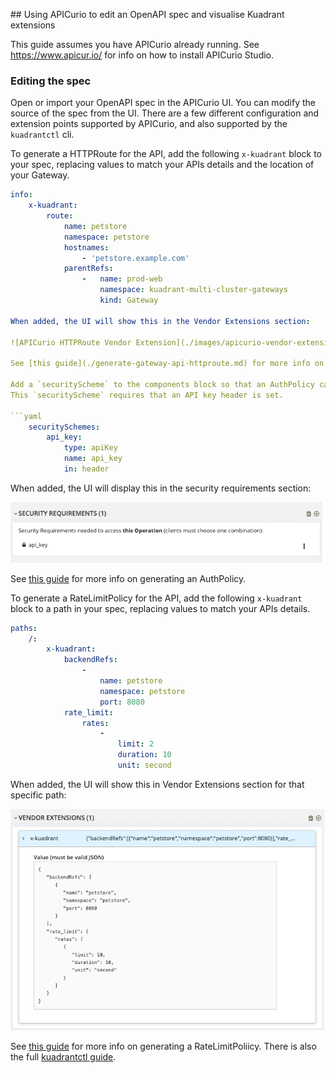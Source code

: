 ## Using APICurio to edit an OpenAPI spec and visualise Kuadrant extensions

This guide assumes you have APICurio already running.
See https://www.apicur.io/ for info on how to install APICurio Studio.

### Editing the spec

Open or import your OpenAPI spec in the APICurio UI.
You can modify the source of the spec from the UI.
There are a few different configuration and extension points supported by APICurio, and also supported by the `kuadrantctl` cli.

To generate a HTTPRoute for the API, add the following `x-kuadrant` block to your spec, replacing values to match your APIs details and the location of your Gateway.

```yaml
info:
    x-kuadrant:
        route:
            name: petstore
            namespace: petstore
            hostnames:
                - 'petstore.example.com'
            parentRefs:
                -   name: prod-web
                    namespace: kuadrant-multi-cluster-gateways
                    kind: Gateway

When added, the UI will show this in the Vendor Extensions section:

![APICurio HTTPRoute Vendor Extension](./images/apicurio-vendor-extension-backend.png)

See [this guide](./generate-gateway-api-httproute.md) for more info on generating a HTTPRoute.

Add a `securityScheme` to the components block so that an AuthPolicy can be generated.
This `securityScheme` requires that an API key header is set.

```yaml
    securitySchemes:
        api_key:
            type: apiKey
            name: api_key
            in: header
```

When added, the UI will display this in the security requirements section:

![APICurio security requirements](./images/apicurio-security-scheme-apikey.png)

See [this guide](./generate-kuadrant-auth-policy.md) for more info on generating an AuthPolicy.

To generate a RateLimitPolicy for the API, add the following `x-kuadrant` block to a path in your spec,
replacing values to match your APIs details.

```yaml
paths:
    /:
        x-kuadrant:
            backendRefs:
                -
                    name: petstore
                    namespace: petstore
                    port: 8080
            rate_limit:
                rates:
                    -
                        limit: 2
                        duration: 10
                        unit: second
```

When added, the UI will show this in Vendor Extensions section for that specific path:

![APICurio RateLimitPolicy Vendor Extension](./images/apicurio-vendor-extension-backend-rate-limit.png)

See [this guide](./generate-kuadrant-rate-limit-policy.md) for more info on generating a RateLimitPoliicy.
There is also the full [kuadrantctl guide](./openapi-kuadrant-extensions.md).
